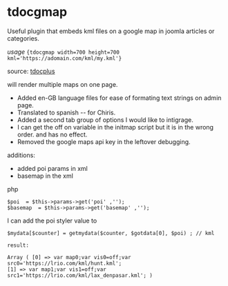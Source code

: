 # tdocgmap
Useful  plugin that embeds kml files on a google map in joomla articles or categories.

_usage_  `{tdocgmap width=700 height=700 kml='https://adomain.com/kml/my.kml'}`

source: [tdocplus](http://tdocplus.co.uk/0a_Empty400/kml-map)

will render multiple maps on one page. 

- Added en-GB language files for ease of formating text strings on admin page. 
- Translated  to spanish -- for Chiris. 
- Added a second tab group of options I would like to intigrage. 
- I can get the off on variable in the initmap script but it is in the wrong order. and has no effect.
- Removed the google maps api key in the leftover debugging. 

additions:
- added poi params in xml
- basemap in the xml

php

    $poi  = $this->params->get('poi' ,'');
    $basemap  = $this->params->get('basemap' ,'');
	
I can add the poi styler value to 
    
    $mydata[$counter] = getmydata($counter, $gotdata[0], $poi) ; // kml
	
    result:
	
    Array ( [0] => var map0;var vis0=off;var src0='https://lrio.com/kml/hunt.kml'; 
    [1] => var map1;var vis1=off;var src1='https://lrio.com/kml/lax_denpasar.kml'; )